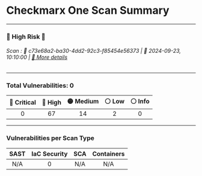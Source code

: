 

  

# Checkmarx One Scan Summary
***

### 🔴 High Risk 🔴
######  Scan : 💾 c73e68a2-ba30-4dd2-92c3-f85454e56373     |   📅 2024-09-23, 10:10:00    |  [🔗 More details](https://ast-master-components.dev.cxast.net/projects/d631bc05-f65f-450c-97cd-74b24bb0d9d0/scans?id=c73e68a2-ba30-4dd2-92c3-f85454e56373&branch=main)
***



### Total Vulnerabilities: 0

|🔴 Critical |🔴 High |🟡 Medium |⚪ Low |⚪ Info |
|:----------:|:----------:|:------------:|:---------:|:----------:|
| 0 | 67 | 14 | 2 | 0 |
***

### Vulnerabilities per Scan Type

| SAST | IaC Security | SCA | Containers |
|:----------:|:----------:|:---------:| :----------:|
| N/A | 0 | N/A | N/A | 


